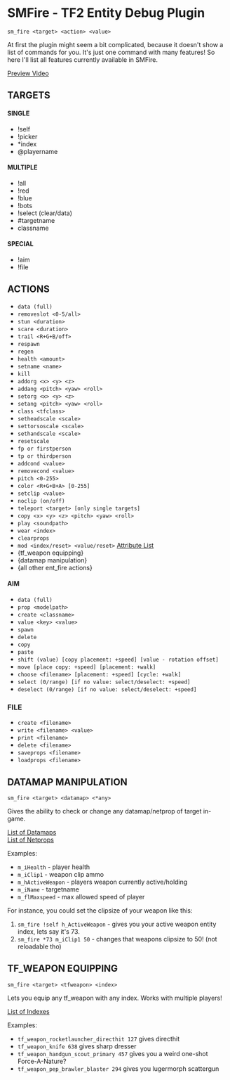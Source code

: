 # SMFire - TF2 Entity Debug Plugin
`sm_fire <target> <action> <value>`

At first the plugin might seem a bit complicated, because it doesn't show a list of commands for you. It's just one command with many features! So here I'll list all features currently available in SMFire.

[Preview Video](https://www.youtube.com/watch?v=EV41hXWuYRU)

## TARGETS
#### SINGLE
- !self
- !picker
- *index
- @playername
#### MULTIPLE
- !all
- !red
- !blue
- !bots
- !select (clear/data)
- #targetname
- classname
#### SPECIAL
- !aim
- !file

## ACTIONS
- `data (full)`
- `removeslot <0-5/all>`
- `stun <duration>`
- `scare <duration>`
- `trail <R+G+B/off>`
- `respawn`
- `regen`
- `health <amount>`
- `setname <name>`
- `kill`
- `addorg <x> <y> <z>`
- `addang <pitch> <yaw> <roll>`
- `setorg <x> <y> <z>`
- `setang <pitch> <yaw> <roll>`
- `class <tfclass>`
- `setheadscale <scale>`
- `settorsoscale <scale>`
- `sethandscale <scale>`
- `resetscale`
- `fp or firstperson`
- `tp or thirdperson`
- `addcond <value>`
- `removecond <value>`
- `pitch <0-255>`
- `color <R+G+B+A> [0-255]`
- `setclip <value>`
- `noclip (on/off)`
- `teleport <target> [only single targets]`
- `copy <x> <y> <z> <pitch> <yaw> <roll>`
- `play <soundpath>`
- `wear <index>`
- `clearprops`
- `mod <index/reset> <value/reset>` [Attribute List](https://wiki.teamfortress.com/wiki/List_of_item_attributes)
- {tf_weapon equipping}
- {datamap manipulation}
- {all other ent_fire actions}
#### AIM
- `data (full)`
- `prop <modelpath>`
- `create <classname>`
- `value <key> <value>`
- `spawn `
- `delete`
- `copy`
- `paste`
- `shift (value) [copy placement: +speed] [value - rotation offset]`
- `move [place copy: +speed] [placement: +walk]`
- `choose <filename> [placement: +speed] [cycle: +walk]`
- `select (0/range) [if no value: select/deselect: +speed]`
- `deselect (0/range) [if no value: select/deselect: +speed]`
### FILE
- `create <filename>`
- `write <filename> <value>`
- `print <filename>`
- `delete <filename>`
- `saveprops <filename>`
- `loadprops <filename>`

## DATAMAP MANIPULATION
`sm_fire <target> <datamap> <*any>`

Gives the ability to check or change any datamap/netprop of target in-game.

[List of Datamaps](https://github.com/powerlord/tf2-data/blob/master/datamaps.txt)<br>
[List of Netprops](https://github.com/powerlord/tf2-data/blob/master/netprops.txt)

Examples:
- `m_iHealth` - player health
- `m_iClip1` - weapon clip ammo
- `m_hActiveWeapon` - players weapon currently active/holding
- `m_iName` - targetname
- `m_flMaxspeed` - max allowed speed of player

For instance, you could set the clipsize of your weapon like this:
1. `sm_fire !self h_ActiveWeapon` - gives you your active weapon entity index, lets say it's 73.
2. `sm_fire *73 m_iClip1 50` - changes that weapons clipsize to 50! (not reloadable tho)

## TF_WEAPON EQUIPPING
`sm_fire <target> <tfweapon> <index>`

Lets you equip any tf_weapon with any index. Works with multiple players!

[List of Indexes](https://wiki.alliedmods.net/Team_fortress_2_item_definition_indexes)

Examples:
- `tf_weapon_rocketlauncher_directhit 127` gives directhit
- `tf_weapon_knife 638` gives sharp dresser
- `tf_weapon_handgun_scout_primary 457` gives you a weird one-shot Force-A-Nature?
- `tf_weapon_pep_brawler_blaster 294` gives you lugermorph scattergun
